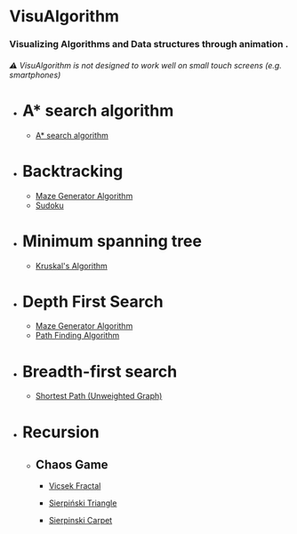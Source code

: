 # VisuAlgorithm

### Visualizing Algorithms and Data structures through animation .

###### :warning: VisuAlgorithm is not designed to work well on small touch screens (e.g. smartphones)

* # A* search algorithm
    * [ A* search algorithm  ](https://bishoy-magdy.github.io/VisuAlgorithm/A*/A*.html)

* # Backtracking
  * [Maze Generator Algorithm](https://bishoy-magdy.github.io/VisuAlgorithm/Backtracking/Maze/maze.html)
  * [Sudoku](https://bishoy-magdy.github.io/VisuAlgorithm/Backtracking/Sudoku/sudoku.html)

* # Minimum spanning tree
   * [Kruskal's Algorithm](https://bishoy-magdy.github.io/VisuAlgorithm/Kruskal/Kruskal.html)

* # Depth First Search
    * [Maze Generator Algorithm](https://bishoy-magdy.github.io/VisuAlgorithm/Backtracking/Maze/maze.html)
     * [Path Finding Algorithm](https://bishoy-magdy.github.io/VisuAlgorithm/DFS/DFS.html)

   
   
* # Breadth-first search
    * [Shortest Path (Unweighted Graph)](https://bishoy-magdy.github.io/VisuAlgorithm/BFS/BFS.html)


* # Recursion
  * ## Chaos Game

     * [Vicsek Fractal](https://bishoy-magdy.github.io/VisuAlgorithm/Chaos%20Game/vicsekFractal.html)

    * [Sierpiński Triangle](https://bishoy-magdy.github.io/VisuAlgorithm/Chaos%20Game/sierpińskiTriangle.html)

    * [Sierpinski Carpet](https://bishoy-magdy.github.io/VisuAlgorithm/Chaos%20Game/sierpińskiCarpet.html)
